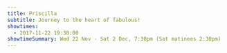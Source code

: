 ```yaml
---
title: Priscilla
subtitle: Journey to the heart of fabulous!
showtimes:
  - 2017-11-22 19:30:00
showtimeSummary: Wed 22 Nov - Sat 2 Dec, 7:30pm (Sat matinees 2:30pm)
---
```

